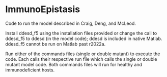 # ImmunoEpistasis
Code to run the model described in Craig, Deng, and McLeod.

Install ddesd_f5 using the installation files provided or change the call to ddesd_f5 to ddesd (in the model code); ddesd is included in native Matlab. ddesd_f5 cannot be run on Matlab past r2022a.

Run either of the commands files (single or double mutant) to execute the code. Each calls their respective run file which calls the single or double mutant model code. 
Both commands files will run for healthy and immunodeficient hosts.
